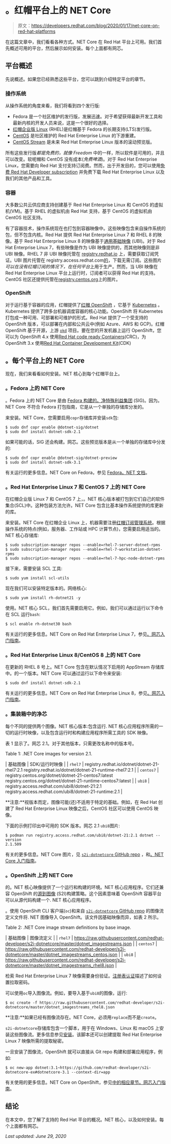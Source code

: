 # 。红帽平台上的 NET Core

> 原文：<https://developers.redhat.com/blog/2020/01/17/net-core-on-red-hat-platforms>

在这篇文章中，我们看看各种方式。NET Core 在 Red Hat 平台上可用。我们首先概述可用的平台，然后展示如何安装。每个上面都有网芯。

## 平台概述

先说概述。如果您已经熟悉这些平台，您可以跳到介绍特定平台的章节。

### 操作系统

从操作系统的角度来看，我们将看到四个发行版:

*   Fedora 是一个社区维护的发行版，发展迅速。对于希望获得最新开发工具和最新内核的开发人员来说，这是一个很好的选择。
*   [红帽企业版 Linux](http://developers.redhat.com/rhel8/) (RHEL)是红帽基于 Fedora 的长期支持(LTS)发行版。
*   [CentOS](https://www.centos.org/) 是社区维护的 Red Hat Enterprise Linux 的下游重建。
*   [CentOS Stream](https://www.redhat.com/en/blog/transforming-development-experience-within-centos) 是未来 Red Hat Enterprise Linux 版本的滚动预览版。

所有这些发行版*都是免费的，就像 Freedom* 中的一样，所以软件是可用的，并且可以改变。软呢帽和 CentOS 没有成本(*免费啤酒*)。对于 Red Hat Enterprise Linux，您需要向 Red Hat 支付支持订阅费。然而，出于开发目的，您可以使用[免费 Red Hat Developer subscription](https://developers.redhat.com/blog/2016/03/31/no-cost-rhel-developer-subscription-now-available/) 并免费下载 Red Hat Enterprise Linux 以及我们的其他产品和工具。

### 容器

大多数公共云供应商支持创建基于 Red Hat Enterprise Linux 和 CentOS 的虚拟机(VM)。基于 RHEL 的虚拟机由 Red Hat 支持，基于 CentOS 的虚拟机由 CentOS 社区支持。

有了容器技术，操作系统现在也打包到容器映像中。这些映像包含来自操作系统的包，但不包含内核。Red Hat 提供 Red Hat Enterprise Linux 7 和 RHEL 8 的映像。基于 Red Hat Enterprise Linux 8 的映像基于[通用基础映像](https://www.redhat.com/en/blog/introducing-red-hat-universal-base-image) (UBI)。对于 Red Hat Enterprise Linux 7，有些映像是作为 UBI 映像提供的，而其他映像则是非 UBI 映像。RHEL 7 非 UBI 映像托管在 [registry.redhat.io](https://registry.redhat.io) 上，需要获取订阅凭证。UBI 图片托管在 registry.access.redhat.com[的](https://registry.access.redhat.com)，下载无需订阅。这些图片*可以在没有红帽订阅的情况下，在任何平台*上用于生产。然而，当 UBI 映像在 Red Hat Enterprise Linux 平台上运行时，订阅者可以获得 Red Hat 的支持。CentOS 社区还提供托管在[registry.centos.org](https://registry.centos.org)上的图片。

### OpenShift

对于运行基于容器的应用，红帽提供了[红帽 OpenShift](http://developers.redhat.com/openshift/) ，它基于 [Kubernetes](http://developers.redhat.com/topics/kubernetes/) 。Kubernetes 提供了跨多台机器调度容器的核心功能。OpenShift 将 Kubernetes 打包成一种可用、可部署和可维护的形式。Red Hat 提供了一个受支持的 OpenShift 版本，可以部署在内部和公共云中(例如 Azure、AWS 和 GCP)。红帽 OpenShift 基于开源，上游 [`okd`](https://www.okd.io/) 项目。要在您的开发机器上运行 OpenShift，您可以为 OpenShift 4.x 使用[Red Hat code ready Containers](https://developers.redhat.com/products/codeready-containers/overview)(CRC)，为 OpenShift 3.x 使用[Red Hat Container Development Kit](https://developers.redhat.com/products/cdk/overview)(CDK)

## 。每个平台上的 NET Core

现在，我们来看看如何安装。NET 核心到每个红帽平台上。

### 。Fedora 上的 NET Core

。Fedora 上的 NET Core 是由 [Fedora 构建的。净特殊利益集团](https://fedoraproject.org/wiki/SIGs/DotNet) (SIG)。因为。NET Core 不符合 Fedora 打包指南，它是从一个单独的存储库分发的。

来安装。NET Core，您需要启用`copr`存储库并安装`sdk`包:

```
$ sudo dnf copr enable @dotnet-sig/dotnet
$ sudo dnf install dotnet-sdk-2.1

```

如果可能的话，SIG 还会构建。网芯。这些预览版本是从一个单独的存储库中分发的:

```
$ sudo dnf copr enable @dotnet-sig/dotnet-preview
$ sudo dnf install dotnet-sdk-3.1

```

有关运行的更多信息。NET Core on Fedora，参见 [Fedora。NET 文档](https://developer.fedoraproject.org/tech/languages/csharp/dotnet-installation.html)。

### 。Red Hat Enterprise Linux 7 和 CentOS 7 上的 NET Core

在红帽企业版 Linux 7 和 CentOS 7 上，。NET 核心版本被打包到它们自己的软件集合(SCL)中。这种包装方法允许。NET Core 包含比基本操作系统提供的库更新的库。

来安装。NET Core 在红帽企业 Linux 上，机器需要注册[红帽订阅管理系统](https://access.redhat.com/documentation/en-us/red_hat_subscription_management/1/html/quick_registration_for_rhel/registering-machine-ui)。根据操作系统的特点(例如，服务器、工作站或 HPC 计算节点)，您需要启用适当的。NET 核心存储库:

```
$ sudo subscription-manager repos --enable=rhel-7-server-dotnet-rpms
$ sudo subscription-manager repos --enable=rhel-7-workstation-dotnet-rpms
$ sudo subscription-manager repos --enable=rhel-7-hpc-node-dotnet-rpms

```

接下来，需要安装 SCL 工具:

```
$ sudo yum install scl-utils

```

现在我们可以安装特定版本的。网络核心:

```
$ sudo yum install rh-dotnet21 -y

```

使用。NET 核心 SCL，我们首先需要启用它。例如，我们可以通过运行以下命令在 SCL 运行`bash`:

```
$ scl enable rh-dotnet30 bash

```

有关运行的更多信息。NET Core on Red Hat Enterprise Linux 7，参见[。网芯入门指南](https://access.redhat.com/documentation/en-us/net_core)。

### 。Red Hat Enterprise Linux 8/CentOS 8 上的 NET Core

在更新的 RHEL 8 号上。NET Core 包含在默认情况下启用的 AppStream 存储库中。的一个版本。NET Core 可以通过运行以下命令来安装:

```
$ sudo dnf install dotnet-sdk-2.1

```

有关运行的更多信息。NET Core on Red Hat Enterprise Linux 8，参见[。网芯入门指南](https://access.redhat.com/documentation/en-us/net_core)。

### 。集装箱中的净芯

每个不同的提供两个图像。NET 核心版本:包含运行. NET 核心应用程序所需的一切的运行时映像，以及包含运行时和构建应用程序所需工具的 SDK 映像。

表 1 显示了。网芯 2.1。对于其他版本，只需更改名称中的版本号。

Table 1: .NET Core images for version 2.1.

| 基础图像 | SDK/运行时映像 |
| `rhel7` | registry.redhat.io/dotnet/dotnet-21-rhel7:2.1
registry.redhat.io/dotnet/dotnet-21-runtime-rhel7:2.1 |
| `centos7` | registry.centos.org/dotnet/dotnet-21-centos7:latest
registry.centos.org/dotnet/dotnet-21-runtime-centos7:latest |
| `ubi8` | registry.access.redhat.com/ubi8/dotnet-21:2.1
registry.access.redhat.com/ubi8/dotnet-21-runtime:2.1 |

**注意:**视版本而定，图像可能(还)不适用于特定的基础。例如，在 Red Hat 创建了 Red Hat Enterprise Linux 映像之后，CentOS 社区可以使用 CentOS 映像。

下面的示例打印出中可用的 SDK 版本。网芯 2.1 `ubi8`图片:

```
$ podman run registry.access.redhat.com/ubi8/dotnet-21:2.1 dotnet --version
2.1.509

```

有关的更多信息。NET Core 图片，见 [`s2i-dotnetcore` GitHub repo](https://github.com/redhat-developer/s2i-dotnetcore) ，和[。NET Core 入门指南](https://access.redhat.com/documentation/en-us/net_core)。

### 。OpenShift 上的 NET Core

的。NET 核心映像提供了一个运行和构建的环境。NET 核心应用程序。它们还兼容 OpenShift 的[源到图像](https://docs.openshift.com/container-platform/4.2/builds/build-strategies.html#build-strategy-s2i_build-strategies) (S2I)构建策略。这个因素意味着 OpenShift 容器平台可以从源代码构建一个. NET 核心应用程序。

。使用 OpenShift CLI 客户端(`oc`)和来自 [`s2i-dotnetcore` GitHub repo](https://github.com/redhat-developer/s2i-dotnetcore) 的图像流定义文件将. NET 图像导入 OpenShift。该文件因基础映像而异，如表 2 所示。

Table 2: .NET Core image stream definitions by base image.

| 基础图像 | 图像流定义 |
| `rhel7` | https://raw.githubusercontent.com/redhat-developer/s2i-dotnetcore/master/dotnet_imagestreams.json |
| `centos7` | https://raw.githubusercontent.com/redhat-developer/s2i-dotnetcore/master/dotnet_imagestreams_centos.json |
| `ubi8` | https://raw.githubusercontent.com/redhat-developer/s2i-dotnetcore/master/dotnet_imagestreams_rhel8.json |

检索 Red Hat Enterprise Linux 7 映像需要身份验证。[注册表认证](https://access.redhat.com/articles/3399531)描述了如何设置拉取密码。

可以使用`oc`导入图像流。例如，要导入基于`ubi8`的图像，运行:

```
$ oc create -f https://raw.githubusercontent.com/redhat-developer/s2i-dotnetcore/master/dotnet_imagestreams_rhel8.json

```

**注意:**如果已经有图像流存在。NET Core，必须用`replace`而不是`create`。

`s2i-dotnetcore`存储库包含一个脚本，用于在 Windows、Linux 和 macOS 上安装这些图像流。更多信息参见[安装](https://github.com/redhat-developer/s2i-dotnetcore#installing)。该脚本还可以创建提取 Red Hat Enterprise Linux 7 映像所需的提取秘密。

一旦安装了图像流，OpenShift 就可以直接从 Git repo 构建和部署应用程序，例如:

```
$ oc new-app dotnet:3.1~https://github.com/redhat-developer/s2i-dotnetcore-ex#dotnetcore-3.1 --context-dir=app

```

有关使用的更多信息。NET Core on OpenShift，参见[中的相应章节。网芯入门指南](https://access.redhat.com/documentation/en-us/net_core)。

## 结论

在本文中，您了解了支持的 Red Hat 平台的概况。NET 核心，以及如何安装。每个上面都有网芯。

*Last updated: June 29, 2020*